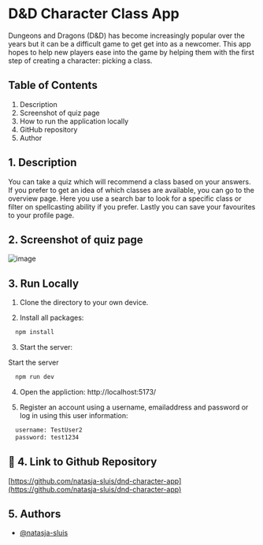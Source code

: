 # D&D Character Class App

Dungeons and Dragons (D&D) has become increasingly popular over the years but it can be a difficult game to get get into as a newcomer. This app hopes to help new players ease into the game by helping them with the first step of creating a character: picking a class.

## Table of Contents
1. Description
2. Screenshot of quiz page
3. How to run the application locally
4. GitHub repository
5. Author

## 1. Description

You can take a quiz which will recommend a class based on your answers. If you prefer to get an idea of which classes are available, you can go to the overview page. Here you use a search bar to look for a specific class or filter on spellcasting ability if you prefer. Lastly you can save your favourites to your profile page.

## 2. Screenshot of quiz page

![image](https://github.com/user-attachments/assets/5fd4c972-ebb7-4d0e-b76c-f86c0a42607c)


## 3. Run Locally

1. Clone the directory to your own device.

2. Install all packages:

```bash
  npm install
```

3. Start the server: 

Start the server

```bash
  npm run dev
```
4. Open the appliction: http://localhost:5173/

3. Register an account using a username, emailaddress and password or log in using this user information:

```bash
  username: TestUser2
  password: test1234
```

## 🔗 4. Link to Github Repository

[https://github.com/natasja-sluis/dnd-character-app](https://github.com/natasja-sluis/dnd-character-app)

## 5. Authors

- [@natasja-sluis](https://www.github.com/natasja-sluis)

